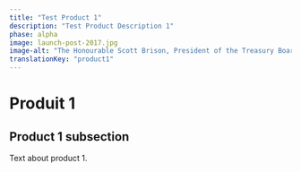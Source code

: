 ```yaml
---
title: "Test Product 1"
description: "Test Product Description 1"
phase: alpha
image: launch-post-2017.jpg
image-alt: "The Honourable Scott Brison, President of the Treasury Board"
translationKey: "product1"
---
```

# Produit 1

## Product 1 subsection

Text about product 1.